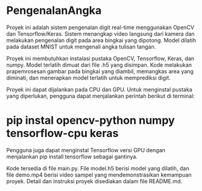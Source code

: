 # PengenalanAngka

Proyek ini adalah sistem pengenalan digit real-time menggunakan OpenCV dan Tensorflow/Keras. Sistem menangkap video langsung dari kamera dan melakukan pengenalan digit pada area bingkai yang dipotong. Model dilatih pada dataset MNIST untuk mengenali angka tulisan tangan.

Proyek ini membutuhkan instalasi pustaka OpenCV, Tensorflow, Keras, dan numpy. Model terlatih dimuat dari file .h5 yang disimpan. Kode melakukan prapemrosesan gambar pada bingkai yang diambil, memangkas area yang diminati, dan menerapkan model terlatih untuk memprediksi digit.

Proyek ini dapat dijalankan pada CPU dan GPU. Untuk menginstal pustaka yang diperlukan, pengguna dapat menjalankan perintah berikut di terminal:

# pip instal opencv-python numpy tensorflow-cpu keras

Pengguna juga dapat menginstal Tensorflow versi GPU dengan menjalankan pip install tensorflow sebagai gantinya.

Kode tersedia di file main.py. File model.h5 berisi model yang dilatih, dan file demo.mp4 berisi video sampel yang mendemonstrasikan kemampuan proyek. Detail dan instruksi proyek disediakan dalam file README.md.
